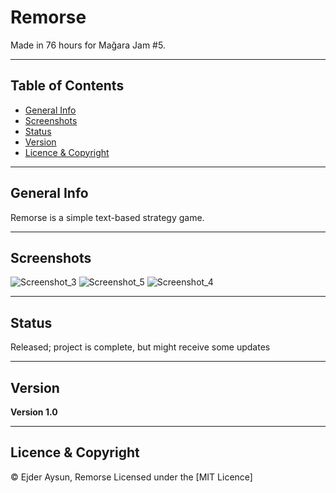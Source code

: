 # Remorse
Made in 76 hours for Mağara Jam #5.

---
## Table of Contents
  * [General Info](#general-info)
  * [Screenshots](#screenshots)
  * [Status](#status)
  * [Version](#version)
  * [Licence & Copyright](#licence--copyright)

---
## General Info
Remorse is a simple text-based strategy game.

---
## Screenshots
![Screenshot_3](https://user-images.githubusercontent.com/71559273/194382560-504425b6-4060-4c66-8811-ea4e36dbeb74.png)
![Screenshot_5](https://user-images.githubusercontent.com/71559273/194382553-7e3d7907-c3f3-474d-93ea-18f7c375013d.png)
![Screenshot_4](https://user-images.githubusercontent.com/71559273/194382548-4e45555f-4d8c-4cae-954f-55f787eb6224.png)

---
## Status
Released; project is complete, but might receive some updates

---
## Version
**Version 1.0**

---
## Licence & Copyright
© Ejder Aysun, Remorse
Licensed under the [MIT Licence]